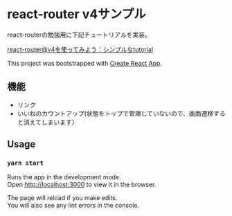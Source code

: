 # react-router v4サンプル

react-routerの勉強用に下記チュートリアルを実装。

[react-router@v4を使ってみよう：シンプルなtutorial](https://qiita.com/muijp/items/b4ca1773580317e7112e)

This project was bootstrapped with [Create React App](https://github.com/facebook/create-react-app).

## 機能
- リンク
- いいねのカウントアップ(状態をトップで管理していないので、画面遷移すると消えてしまいます）

## Usage

### `yarn start`

Runs the app in the development mode.\
Open [http://localhost:3000](http://localhost:3000) to view it in the browser.

The page will reload if you make edits.\
You will also see any lint errors in the console.


